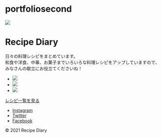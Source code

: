 # portfoliosecond

<!DOCTYPE html>
<html lang="ja">
<head>
  <meta charset="UTF-8">
  <meta http-equiv="X-UA-Compatible" content="IE=edge">
  <meta name="viewport" content="width=device-width, initial-scale=1.0">
  <link rel="stylesheet" href="style.css">
  <title>recipe</title>
</head>
<body>
  <main>
    <div class="main-visual">
      <img src="img/mainvisual.jpg">
    </div>
    <div class="text">
      <h1 class="text-title">Recipe Diary</h1>
      <p class="recipe-text">日々の料理レシピをまとめています。<br>和食や洋食、中華、お菓子までいろいろな料理レシピをアップしていますので、<br>みなさんの献立にお役立てくださいね！</p>
    </div>
    <ul class="flex">
      <li><img src="img/recipe1.jpg"></li>
      <li><img src="img/recipe2.jpg"></li>
      <li><img src="img/recipe3.jpg"></li>
    </ul>
    <div class="text">
      <a class="btn" href="#">レシピ一覧を見る</a>
    </div>
  </main>
  <footer id="footer">
    <ul class="sns">
      <li><a href="#">Instagram</a></li>
      <li><a href="#">Twitter</a></li>
      <li><a href="#">Facebook</a></li>
    </ul>
    <p>© 2021 Recipe Diary</p>
  </footer>
</body>
</html>
